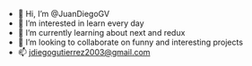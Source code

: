 - 👋 Hi, I’m @JuanDiegoGV
- 👀 I’m interested in learn every day
- 🌱 I’m currently learning about next and redux
- 💞️ I’m looking to collaborate on funny and interesting projects
- 📫 jdiegogutierrez2003@gmail.com

<!---
JuanDiegoGV/JuanDiegoGV is a ✨ special ✨ repository because its `README.md` (this file) appears on your GitHub profile.
You can click the Preview link to take a look at your changes.
--->
